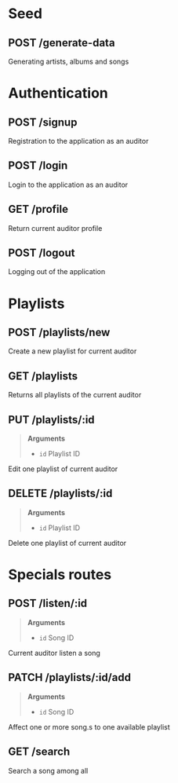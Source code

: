 # Seed

## POST /generate-data
Generating artists, albums and songs

# Authentication

## POST /signup
Registration to the application as an auditor

## POST /login
Login to the application as an auditor

## GET /profile
Return current auditor profile

## POST /logout
Logging out of the application


# Playlists

## POST /playlists/new
Create a new playlist for current auditor

## GET /playlists
Returns all playlists of the current auditor

## PUT /playlists/:id
> **Arguments**
> - `id` Playlist ID

Edit one playlist of current auditor

## DELETE /playlists/:id
> **Arguments**
> - `id` Playlist ID

Delete one playlist of current auditor


# Specials routes

## POST /listen/:id
> **Arguments**
> - `id` Song ID

Current auditor listen a song

## PATCH /playlists/:id/add
> **Arguments**
> - `id` Song ID

Affect one or more song.s to one available playlist

## GET /search
Search a song among all
